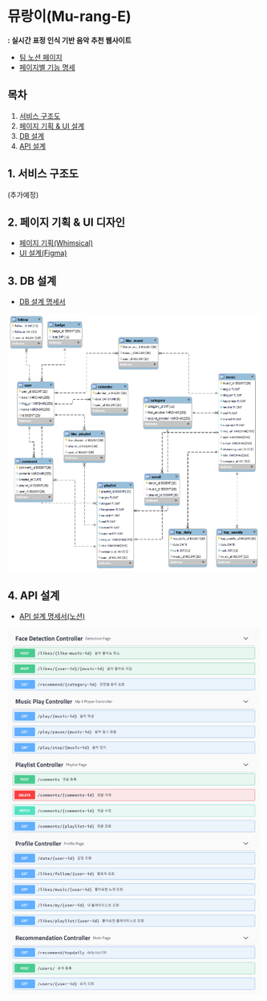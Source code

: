 # 뮤랑이(Mu-rang-E)
 **: 실시간 표정 인식 기반 음악 추천 웹사이트**

- [팀 노션 페이지](https://www.notion.so/Mu-rang-E-7f27831660944722ab52bddffee156fa)
- [페이지별 기능 명세](https://www.notion.so/8d102795685049f6b4c82b2804ea80f1)

## 목차
1. [서비스 구조도](#1.-서비스-구조도)
2. [페이지 기획 & UI 설계](#2.-페이지-기획-&-UI-디자인)
3. [DB 설계](#3.-DB-설계)
3. [API 설계](#4.-API-설계)

## 1. 서비스 구조도

(추가예정)

## 2. 페이지 기획 & UI 디자인

- [페이지 기획(Whimsical)](https://whimsical.com/mu-rang-e-ui-ux-W8eSUqt6YVZwtEMDd8TAZk)
- [UI 설계(Figma)](https://www.figma.com/file/XwR1kwDMdNgHwesY5C0jMs/%EB%AE%A4%EB%9E%91%EC%9D%B4(Mu-rang_E)?node-id=0%3A1)


## 3. DB 설계
- [DB 설계 명세서](https://github.com/2022-project/MurnagE/issues/1)

![img.png](img.png)

## 4. API 설계
- [API 설계 명세서(노션)](https://www.notion.so/API-ed240b43b77249d3bf473ce0441f0d7a)

![img_1.png](img_1.png)

